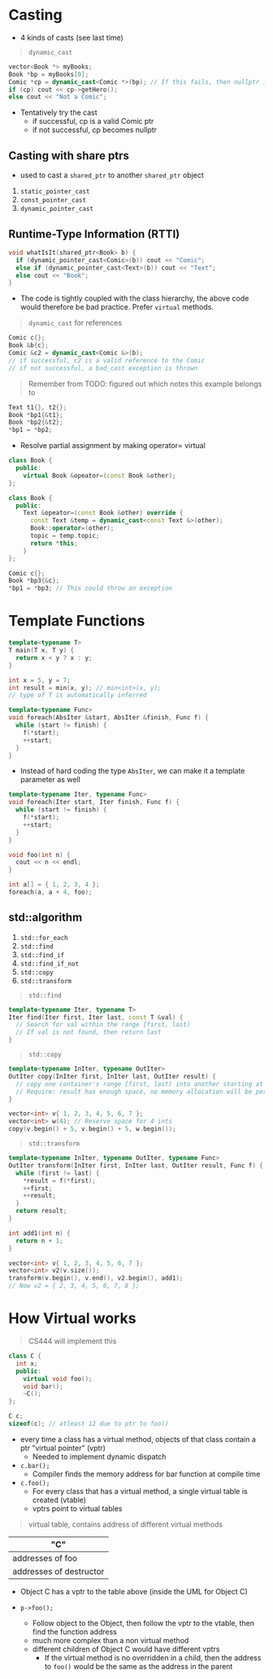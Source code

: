 # Casting

* 4 kinds of casts (see last time)

> `dynamic_cast`

```cpp
vector<Book *> myBooks;
Book *bp = myBooks[0];
Comic *cp = dynamic_cast<Comic *>(bp); // If this fails, then nullptr is returned
if (cp) cout << cp->getHero();
else cout << "Not a Comic";
```

* Tentatively try the cast
  * if successful, cp is a valid Comic ptr
  * if not successful, cp becomes nullptr

## Casting with share ptrs

* used to cast a `shared_ptr` to another `shared_ptr` object

1. `static_pointer_cast`
2. `const_pointer_cast`
3. `dynamic_pointer_cast`

## Runtime-Type Information (RTTI)

```cpp
void whatIsIt(shared_ptr<Book> b) {
  if (dynamic_pointer_cast<Comic>(b)) cout << "Comic";
  else if (dynamic_pointer_cast<Text>(b)) cout << "Text";
  else cout << "Book";
}
```

* The code is tightly coupled with the class hierarchy, the above code would therefore be bad practice. Prefer `virtual` methods.

> `dynamic_cast` for references

```cpp
Comic c{};
Book &b{c};
Comic &c2 = dynamic_cast<Comic &>(b);
// if successful, c2 is a valid reference to the Comic
// if not successful, a bad_cast exception is thrown
```

> Remember from TODO: figured out which notes this example belongs to

```cpp
Text t1{}, t2{};
Book *bp1{&t1};
Book *bp2{&t2};
*bp1 = *bp2;
```

* Resolve partial assignment by making operator= virtual

```cpp
class Book {
  public:
    virtual Book &opeator=(const Book &other);
};

class Book {
  public:
    Text &opeator=(const Book &other) override {
      const Text &temp = dynamic_cast<const Text &>(other);
      Book::operator=(other);
      topic = temp.topic;
      return *this;
    }
};

Comic c{};
Book *bp3{&c};
*bp1 = *bp3; // This could throw an exception
```

# Template Functions

```cpp
template<typename T>
T main(T x, T y) {
  return x < y ? x : y;
}

int x = 5, y = 7;
int result = min(x, y); // min<int>(x, y);
// type of T is automatically inferred
```

```cpp
template<typename Func>
void foreach(AbsIter &start, AbsIter &finish, Func f) {
  while (start != finish) {
    f(*start);
    ++start;
  }
}
```

* Instead of hard coding the type `AbsIter`, we can make it a template parameter as well

```cpp
template<typename Iter, typename Func>
void foreach(Iter start, Iter finish, Func f) {
  while (start != finish) {
    f(*start);
    ++start;
  }
}

void foo(int n) {
  cout << n << endl;
}

int a[] = { 1, 2, 3, 4 };
foreach(a, a + 4, foo);
```

## std::algorithm

1. `std::for_each`
2. `std::find`
3. `std::find_if`
4. `std::find_if_not`
5. `std::copy`
6. `std::transform`

> `std::find`

```cpp
template<typename Iter, typename T>
Iter find(Iter first, Iter last, const T &val) {
  // Search for val within the range [first, last)
  // If val is not found, then return last
}
```

> `std::copy`

```cpp
template<typename InIter, typename OutIter>
OutIter copy(InIter first, InIter last, OutIter result) {
  // copy one container's range [first, last) into another starting at result
  // Require: result has enough space, no memory allocation will be performed
}

vector<int> v{ 1, 2, 3, 4, 5, 6, 7 };
vector<int> w(4); // Reserve space for 4 ints
copy(v.begin() + 5, v.begin() + 5, w.begin());
```

> `std::transform`

```cpp
template<typename InIter, typename OutIter, typename Func>
OutIter transform(InIter first, InIter last, OutIter result, Func f) {
  while (first != last) {
    *result = f(*first);
    ++first;
    ++result;
  }
  return result;
}

int add1(int n) {
  return n + 1;
}

vector<int> v{ 1, 2, 3, 4, 5, 6, 7 };
vector<int> v2(v.size());
transform(v.begin(), v.end(), v2.begin(), add1);
// Now v2 = { 2, 3, 4, 5, 6, 7, 8 };
```

# How Virtual works

> CS444 will implement this

```cpp
class C {
  int x;
  public:
    virtual void foo();
    void bar();
    ~C();
};

C c;
sizeof(c); // atleast 12 due to ptr to foo()
```

* every time a class has a virtual method, objects of that class contain a ptr "virtual pointer" (vptr)
  * Needed to implement dynamic dispatch
* `c.bar();`
  * Compiler finds the memory address for bar function at compile time
* `c.foo();`
  * For every class that has a virtual method, a single virtual table is created (vtable)
  * vptrs point to virtual tables

> virtual table, contains address of different virtual methods

| "C" |
| - |
| addresses of foo |
| addresses of destructor |

* Object C has a vptr to the table above (inside the UML for Object C)

* `p->foo();`
  * Follow object to the Object, then follow the vptr to the vtable, then find the function address
  * much more complex than a non virtual method
  * different children of Object C would have different vptrs
    * If the virtual method is no overridden in a child, then the address to `foo()` would be the same as the address in the parent
